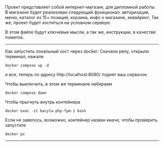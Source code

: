 Проект представляет собой интернет-магазин, для дипломной работы.
В магазине будет реализован следующий функционал: авторизация, меню, каталог из 15+ позиций, корзина, инфо о магазине, эквайринг;
Так же, проект будет хоститься на условном сервере.

В этом файле будут ключевые мысли, а так же, инструкции, в качестве пометок.
____________________
Как запустить локальный хост через docker:
Скачали репу, открыли терминал, нажали

```
docker compose up -d
```

и все, теперь по адресу http://localhost:8080/ поднят ваш сервачок.

Чтобы выключить, в этом же терминале набираем

```
docker compose down
```

Чтобы прыгнуть внутрь контейнера
```
docker exec -it bacyla-php-fpm-1 bash
```
Если не завелось, возможно, контейнер назван иначе, чтобы проверить запустите
```
docker ps
```
____________________
